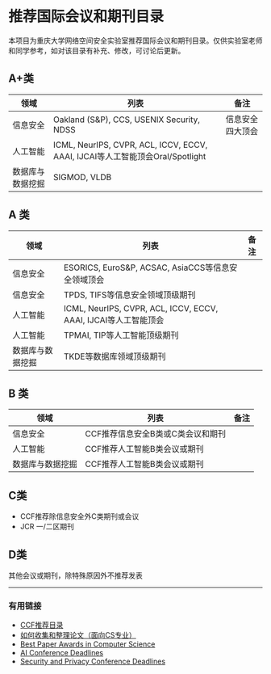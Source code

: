 # 推荐国际会议和期刊目录

本项目为重庆大学网络空间安全实验室推荐国际会议和期刊目录。仅供实验室老师和同学参考，如对该目录有补充、修改，可讨论后更新。


## A+类

| 领域 | 列表 | 备注 |
| --- | --- | --- |
| 信息安全 | Oakland (S\&P), CCS, USENIX Security, NDSS | 信息安全四大顶会 |
| 人工智能 | ICML, NeurIPS, CVPR, ACL, ICCV, ECCV, AAAI, IJCAI等人工智能顶会Oral/Spotlight
| 数据库与数据挖掘 | SIGMOD, VLDB|

## A 类

| 领域 | 列表 | 备注 |
| --- | --- | --- |
| 信息安全 | ESORICS, EuroS&P, ACSAC, AsiaCCS等信息安全领域顶会 |
| 信息安全 | TPDS, TIFS等信息安全领域顶级期刊
| 人工智能 | ICML, NeurIPS, CVPR, ACL, ICCV, ECCV, AAAI, IJCAI等人工智能顶会|
| 人工智能 | TPMAI, TIP等人工智能顶级期刊
| 数据库与数据挖掘 | TKDE等数据库领域顶级期刊|


## B 类

| 领域 | 列表 | 备注 |
| --- | --- | --- |
| 信息安全 | CCF推荐信息安全B类或C类会议和期刊|
| 人工智能 | CCF推荐人工智能B类会议或期刊|
| 数据库与数据挖掘 | CCF推荐人工智能B类会议或期刊|


## C类

- CCF推荐除信息安全外C类期刊或会议
- JCR 一/二区期刊

## D类

其他会议或期刊，除特殊原因外不推荐发表

---
### 有用链接
- [CCF推荐目录](https://www.ccf.org.cn/Academic_Evaluation/By_category/)
- [如何收集和整理论文（面向CS专业）](https://ying-zhang.github.io/misc/2016/we-love-paper/#hosts)
- [Best Paper Awards in Computer Science](https://jeffhuang.com/best_paper_awards/)
- [AI Conference Deadlines](https://aideadlin.es/)
- [Security and Privacy Conference Deadlines](https://sec-deadlines.github.io/)
